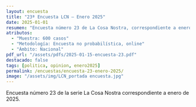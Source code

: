 ```yaml
---
layout: encuesta
title: "23ª Encuesta LCN — Enero 2025"
date: 2025-01-01
resumen: "Encuesta número 23 de La Cosa Nostra, correspondiente a enero de 2025."
atributos:
  - "Muestra: 600 casos"
  - "Metodología: Encuesta no probabilística, online"
  - "Ámbito: Nacional"
pdf_url: "/assets/pdfs/2025-01-15-encuesta-23.pdf"
destacado: false
tags: [politica, opinion, enero2025]
permalink: /encuestas/encuesta-23-enero-2025/
image: "/assets/img/LCN_portada encuesta.jpg"
---
```


Encuesta número 23 de la serie La Cosa Nostra correspondiente a enero de 2025.
